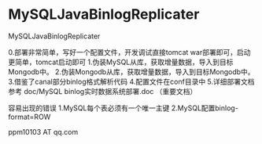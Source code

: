 MySQLJavaBinlogReplicater
=========================

MySQLJavaBinlogReplicater

0.部署非常简单，写好一个配置文件，开发调试直接tomcat war部署即可，启动更简单，tomcat启动即可
1.伪装MySQL从库，获取增量数据，导入到目标Mongodb中。
2.伪装Mongodb从库，获取增量数据，导入到目标Mongodb中。
3.借鉴了canal部分binlog格式解析代码
4.配置文件在conf目录中
5.详细部署文档参考 doc/MySQL binlog实时数据系统部署.doc （重要文档）

容易出现的错误
1.MySQL每个表必须有一个唯一主键
2.MySQL配置binlog-format=ROW

ppm10103 AT qq.com

